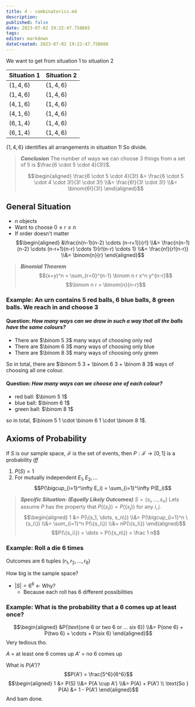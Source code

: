 ```yaml
---
title: 4 - combinatorics.md
description:
published: false
date: 2023-07-02 19:22:47.758665
tags:
editor: markdown
dateCreated: 2023-07-02 19:22:47.758666
---
```


We want to get from situation 1 to situation 2

| Situation 1 | Situation 2 |
|-|-|
|$(1, 4, 6)$|$\{1,4,6\}$|
|$(1, 4, 6)$|$\{1,4,6\}$|
|$(4, 1, 6)$|$\{1,4,6\}$|
|$(4, 1, 6)$|$\{1,4,6\}$|
|$(6, 1, 4)$|$\{1,4,6\}$|
|$(6, 1, 4)$|$\{1,4,6\}$|

$\{1, 4, 6\}$ identifies all arrangements in situation 1! So divide.


> ***Conclusion***
> The number of ways we can choose 3 things from a set of 5 is $\frac{6 \cdot 5 \cdot 4}{3!}$.
> 
> $$\begin{aligned}
> 	\frac{6 \cdot 5 \cdot 4}{3!}
> 	&= \frac{6 \cdot 5 \cdot 4 \cdot 3!}{3! \cdot 3!}
> 	\\&= \frac{6!}{3! \cdot 3!}
> 	\\&= \binom{6!}{3!}
> \end{aligned}$$


## General Situation
- $n$ objects
- Want to choose $0 \le r \le n$
- If order doesn't matter
$$\begin{aligned}
	&\frac{n(n-1)(n-2) \cdots (n-r+1)}{r!}
	\\&= 
 	\frac{n(n-1)(n-2) \cdots (n-r+1)(n-r) \cdots 1}{r!(n-r) \cdots 1}
	\\&= 
 	\frac{n!}{r!(n-r)}
 \\&= \binom{n}{r}
\end{aligned}$$


> ***Binomial Theorem***
>  $$(x+y)^n = \sum_{r=0}^{n-1} \binom n r x^n y^{n-r}$$
>  $$\binom n r = \binom{n}{n-r}$$

### Example: **An urn contains 5 red balls, 6 blue balls, 8 green balls. We reach in and choose 3**

#### Question: *How many ways can we draw in such a way that all the balls have the same colours?*

* There are $\binom 5 3$ many ways of choosing only red
* There are $\binom 6 3$ many ways of choosing only blue
* There are $\binom 8 3$ many ways of choosing only green

So in total, there are $\binom 5 3 + \binom 6 3 + \binom 8 3$ ways of choosing all one colour.

#### Question: *How many ways can we choose one of each colour?*
- red ball: $\binom 5 1$
- blue ball: $\binom 6 1$
- green ball: $\binom 8 1$

so in total, $\binom 5 1 \cdot \binom 6 1 \cdot \binom 8 1$.


## Axioms of Probability
If $S$ is our sample space, $\mathcal F$ is the set of events, then $P: \mathcal F \to [0, 1]$ is a probability $iff$
1) $P(S) = 1$
2) For mutually independent $E_1, E_2, \dots$
$$P(\bigcup_{i=1}^\infty E_i) = \sum_{i=1}^\infty P(E_i)$$


> ***Specific Situation: (Equally Likely Outcomes)***
> $S = \{s_i, \dots, s_n\}$
> Lets assume $P$ has the property that $P(\{s_i\}) = P(\{s_j\})$ for any $i, j$.
> $$\begin{aligned}
> 	1 &= P(\{s_1, \dots, s_n\})
> 	\\&= P(\bigcup_{i=1}^n \{s_i\})
> 	\\&= \sum_{i=1}^n P(\{s_i\})
> 	\\&= nP(\{s_i\})
> \end{aligned}$$
> $$P(\{s_i\}) = \dots = P(\{s_n\}) = \frac 1 n$$

### Example: **Roll a die 6 times**
Outcomes are 6 tuples $(r_1, r_2, \dots, r_6)$

How big is the sample space?
- $|S| = 6^6$ <- Why?
	- Because each roll has 6 different possibilities

### Example: **What is the probability that a 6 comes up at least once?**
$$\begin{aligned}
	&P(\text{one 6 or two 6 or ... six 6})
	\\&= P(one 6) + P(two 6) + \cdots + P(six 6)
\end{aligned}$$
Very tedious tho.

$A$ = at least one 6 comes up
$A'$ = no 6 comes up

What is $P(A')$?
$$P(A') = \frac{5^6}{6^6}$$
$$\begin{aligned}
	1 &= P(S) 
	\\&= P(A \cup A')
	\\&= P(A) + P(A')
	\\ \text{So } P(A) &= 1 - P(A')
\end{aligned}$$
And bam done.


